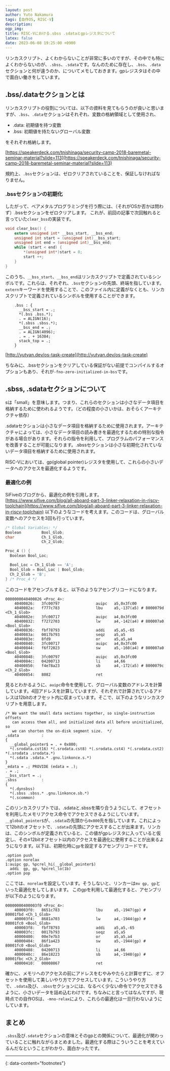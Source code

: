 ```yaml
---
layout: post
author: Yuto Nakamura
tags: [自作OS, RISC-V]
description: 
ogp_img:
title: RISC-Vにおける.sbss .sdataとgpレジスタについて
latex: false
date: 2023-06-08 19:25:00 +0900
---
```


リンカスクリプト、よくわからないことが非常に多いのですが、その中でも特によくわからないのが、`.sbss`、`.sdata`です。なんのために存在し、`.bss`、`.data`セクションと何が違うのか、についてメモしておきます。gpレジスタはその中で面白い働きをしています。

## .bss/.dataセクションとは
リンカスクリプトの役割については、以下の資料を見てもらうのが良いと思いますが、`.bss`、`.data`セクションはそれぞれ、変数の格納領域として使用され、
- .data: 初期値を持つ変数
- .bss: 初期値を持たないグローバル変数

をそれぞれ格納します。

[https://speakerdeck.com/tnishinaga/security-camp-2018-baremetal-seminar-material?slide=113](https://speakerdeck.com/tnishinaga/security-camp-2018-baremetal-seminar-material?slide=113)

規約上、`.bss`セクションは、ゼロクリアされていることを、保証しなければなりません。


### .bssセクションの初期化
したがって、ベアメタルプログラミングを行う際には、（それがOSか否かは問わず）.bssセクションをゼロクリアします。
これが、前回の記事で次回触れると言っていた`clear_bss`の実装です。

```c
void clear_bss() {
    extern unsigned int* __bss_start, __bss_end;
    unsigned int start = (unsigned int)__bss_start;
    unsigned int end = (unsigned int)__bss_end;
    while (start < end) {
        *(unsigned int*)start = 0;
        start ++;
    }
}
```
このうち、`__bss_start`、`__bss_end`はリンカスクリプトで定義されているシンボルです。これらは、それぞれ、`.bss`セクションの先頭、終端を指しています。
`extern`キーワードを使用することで、このファイル内に定義がなくとも、リンカスクリプトで定義されているシンボルを使用することができます。

```text
    .bss : {
      __bss_start = .;
      *(.bss .bss.*);
      . = ALIGN(16);
      *(.sbss .sbss.*);
      __bss_end = .;
      . = ALIGN(4096);
      . = . + 16384;
      stack_top = .;
    }
```

[http://yutyan.dev/os-task-create](http://yutyan.dev/os-task-create)

ちなみに、.bssセクションをクリアしている保証がない前提でコンパイルするオプションもあり、それが`-fno-zero-initialized-in-bss`です。

## .sbss, .sdataセクションについて

sは「small」を意味します。つまり、これらのセクションは小さなデータ項目を格納するために使われるようです。（どの程度の小さいかは、おそらくアーキテクチャ依存）

.sdataセクションは小さなデータ項目を格納するために使用されます。アーキテクチャによっては、小さなデータ項目の読み書きを最適化するための特別な指令がある場合があります。それらの指令を利用して、プログラムのパフォーマンスを改善することが可能になります。.sbssセクションは小さな初期化されていないデータ項目を格納するために使用されます。

RISC-Vにおいては、gp(global pointer)レジスタを使用して、これらの小さいデータへのアクセスを最適化するようです。

### 最適化の例
SiFiveのブログから、最適化の例を引用します。
[https://www.sifive.com/blog/all-aboard-part-3-linker-relaxation-in-riscv-toolchain](https://www.sifive.com/blog/all-aboard-part-3-linker-relaxation-in-riscv-toolchain)
以下のようなコードを考えます。このコードは、グローバル変数へのアクセスを3回も行っています。

```c
/* Global Variables: */
Boolean         Bool_Glob;
char            Ch_1_Glob,
                Ch_2_Glob;

Proc_4 () {
  Boolean Bool_Loc;

  Bool_Loc = Ch_1_Glob == 'A';
  Bool_Glob = Bool_Loc | Bool_Glob;
  Ch_2_Glob = 'B';
} /* Proc_4 */
```
このコードをアセンブルすると、以下のようなアセンブリコードになります。

```text
0000000040400826 <Proc_4>:
    40400826:   3fc00797                auipc   a5,0x3fc00
    4040082a:   f777c783                lbu     a5,-137(a5) # 8000079d <Ch_1_Glob>
    4040082e:   3fc00717                auipc   a4,0x3fc00
    40400832:   f7272703                lw      a4,-142(a4) # 800007a0 <Bool_Glob>
    40400836:   fbf78793                addi    a5,a5,-65
    4040083a:   0017b793                seqz    a5,a5
    4040083e:   8fd9                    or      a5,a5,a4
    40400840:   3fc00717                auipc   a4,0x3fc00
    40400844:   f6f72023                sw      a5,-160(a4) # 800007a0 <Bool_Glob>
    40400848:   3fc00797                auipc   a5,0x3fc00
    4040084c:   04200713                li      a4,66
    40400850:   f4e78a23                sb      a4,-172(a5) # 8000079c <Ch_2_Glob>
    40400854:   8082                    ret
```

見るとわかるように、`auipc`命令を使用して、グローバル変数のアドレスを計算しています。4回アドレスを計算していますが、それぞれで計算されているアドレスは12bitのオフセット内に収まっています。そこで、以下のようなリンカスクリプトを用意します。

```text
/* We want the small data sections together, so single-instruction offsets
   can access them all, and initialized data all before uninitialized, so
   we can shorten the on-disk segment size.  */
.sdata          :
{
  __global_pointer$ = . + 0x800;
  *(.srodata.cst16) *(.srodata.cst8) *(.srodata.cst4) *(.srodata.cst2) *(.srodata .srodata.*)
  *(.sdata .sdata.* .gnu.linkonce.s.*)
}
_edata = .; PROVIDE (edata = .);
. = .;
__bss_start = .;
.sbss           :
{
  *(.dynsbss)
  *(.sbss .sbss.* .gnu.linkonce.sb.*)
  *(.scommon)
```

このリンカスクリプトでは、.sdataと.sbssを隣り合うようにして、オフセットを利用したメモリアクセス命令でアクセスできるようにしています。
`__global_pointer$`が、`.sdata`の先頭から`0x800`先を指しています。これによって12bitのオフセットで、`.sdata`の先頭にアクセスすることが出来ます。リンカは、このシンボルが定義されていると、この値がgpレジスタに入っていると仮定し、その±12bitオフセット以内のアクセスを最適化に使用することが出来るようになります。以下は、初期化時に`gp`を設定するアセンブリコードです。

```text
.option push
.option norelax
1:auipc gp, %pcrel_hi(__global_pointer$)
  addi  gp, gp, %pcrel_lo(1b)
.option pop
```

ここでは、`norelax`を設定しています。そうしないと、リンカーは`mv gp, gp`といった最適化をしてしまいます。
このgpを利用して最適化すると、アセンブリが以下のようになります。

```text
00000000400003f0 <Proc_4>:
    400003f0:   8651c783                lbu     a5,-1947(gp) # 80001fbd <Ch_1_Glob>
    400003f4:   8681a703                lw      a4,-1944(gp) # 80001fc0 <Bool_Glob>
    400003f8:   fbf78793                addi    a5,a5,-65
    400003fc:   0017b793                seqz    a5,a5
    40000400:   00e7e7b3                or      a5,a5,a4
    40000404:   86f1a423                sw      a5,-1944(gp) # 80001fc0 <Bool_Glob>
    40000408:   04200713                li      a4,66
    4000040c:   86e18223                sb      a4,-1948(gp) # 80001fbc <Ch_2_Glob>
    40000410:   00008067                ret
```
確かに、メモリへのアクセスの前にアドレスをむやみやたらと計算せずに、オフセットを使用して美しいやり方でアクセスしています。こういうやり方で、`.sdata`及び、`.sbss`セクションには、なるべく少ない命令でアクセスできるように、小さいデータを詰め込むわけです。ちなみにと言ってはなんですが、現時点での自作OSは、`-mno-relax`により、これらの最適化は一旦行わないようにしています。


## まとめ
`.sbss`及び`.sdata`セクションの意味とそのgpとの関係について、最適化が関わっていることに触れながらまとめました。最適化する際はこういうことを考えているんだなということがわかり、面白かったです。

---
{: data-content="footnotes"}
